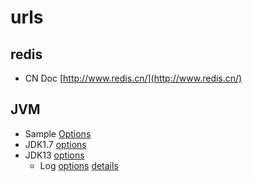 # urls

## redis

* CN Doc [http://www.redis.cn/](http://www.redis.cn/)

## JVM

* Sample [Options](https://www.cnblogs.com/fightingcode/p/11232694.html)
* JDK1.7 [options](https://www.oracle.com/technetwork/java/javase/tech/vmoptions-jsp-140102.html#Options)
* JDK13 [options](https://docs.oracle.com/en/java/javase/13/vm/index.html)
  * Log [options](https://docs.oracle.com/en/java/javase/13/jrockit-hotspot/logging.html#GUID-962A4EDC-33DE-4D8B-A00D-C76EDFDD2C9B) [details](https://docs.oracle.com/en/java/javase/13/docs/specs/man/java.html#enable-logging-with-the-jvm-unified-logging-framework)

